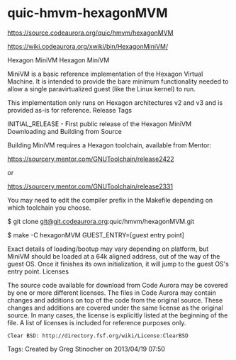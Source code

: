 # quic-hmvm-hexagonMVM
 https://source.codeaurora.org/quic/hmvm/hexagonMVM
 
 https://wiki.codeaurora.org/xwiki/bin/HexagonMiniVM/
 


Hexagon MiniVM
Hexagon MiniVM

MiniVM is a basic reference implementation of the Hexagon Virtual Machine.  It is intended to provide the bare minimum functionality needed to allow a single paravirtualized guest (like the Linux kernel) to run.

This implementation only runs on Hexagon architectures v2 and v3 and is provided as-is for reference.
Release Tags

INITIAL_RELEASE - First public release of the Hexagon MiniVM
Downloading and Building from Source

Building MiniVM requires a Hexagon toolchain, available from Mentor:

https://sourcery.mentor.com/GNUToolchain/release2422

or

https://sourcery.mentor.com/GNUToolchain/release2331

You may need to edit the compiler prefix in the Makefile depending on which toolchain you choose.

$ git clone git@git.codeaurora.org:quic/hmvm/hexagonMVM.git

$ make -C hexagonMVM GUEST_ENTRY=[guest entry point]

Exact details of loading/bootup may vary depending on platform, but MiniVM should be loaded at a 64k aligned address, out of the way of the guest OS.  Once it finishes its own initialization, it will jump to the guest OS's entry point.
Licenses

The source code available for download from Code Aurora may be covered by one or more different licenses. The files in Code Aurora may contain changes and additions on top of the code from the original source. These changes and additions are covered under the same license as the original source. In many cases, the license is explicitly listed at the beginning of the file. A list of licenses is included for reference purposes only.

    Clear BSD: http://directory.fsf.org/wiki/License:ClearBSD

Tags:
Created by Greg Stinocher on 2013/04/19 07:50

